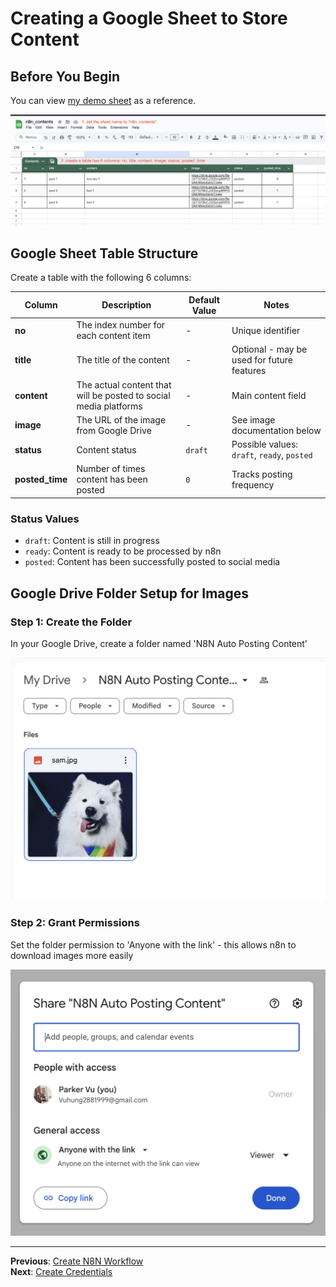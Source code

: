 # Creating a Google Sheet to Store Content

## Before You Begin

You can view [my demo sheet](https://docs.google.com/spreadsheets/d/1kZKFQHKA0mLgP5-wGmY56QeT5h9ykyDjNB7hRpOm35U) as a reference.

![Database Structure](../../../assets/workflows/database/gg_sheet_db.png)

## Google Sheet Table Structure

Create a table with the following 6 columns:

| Column          | Description                                                      | Default Value | Notes                                       |
| --------------- | ---------------------------------------------------------------- | ------------- | ------------------------------------------- |
| **no**          | The index number for each content item                           | -             | Unique identifier                           |
| **title**       | The title of the content                                         | -             | Optional - may be used for future features  |
| **content**     | The actual content that will be posted to social media platforms | -             | Main content field                          |
| **image**       | The URL of the image from Google Drive                           | -             | See image documentation below               |
| **status**      | Content status                                                   | `draft`       | Possible values: `draft`, `ready`, `posted` |
| **posted_time** | Number of times content has been posted                          | `0`           | Tracks posting frequency                    |

### Status Values

- `draft`: Content is still in progress
- `ready`: Content is ready to be processed by n8n
- `posted`: Content has been successfully posted to social media

## Google Drive Folder Setup for Images

### Step 1: Create the Folder

In your Google Drive, create a folder named 'N8N Auto Posting Content'

![Google Drive Folder](../../../assets/workflows/database/gg_drive_folder.png)

### Step 2: Grant Permissions

Set the folder permission to 'Anyone with the link' - this allows n8n to download images more easily

![Folder Permissions](../../../assets/workflows/database/gg_drive_folder_permission.png)

---

**Previous**: [Create N8N Workflow](./n8n-workflow.md)  
**Next**: [Create Credentials](./02-create-credentials.md)
